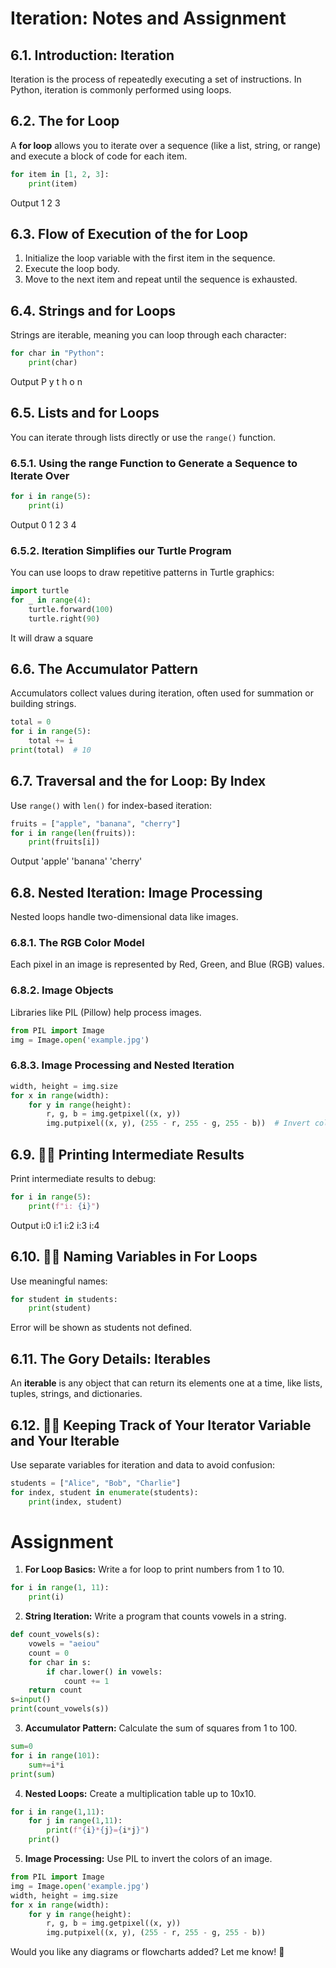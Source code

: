 # Iteration: Notes and Assignment

## 6.1. Introduction: Iteration

Iteration is the process of repeatedly executing a set of instructions. In Python, iteration is commonly performed using loops.

## 6.2. The for Loop

A **for loop** allows you to iterate over a sequence (like a list, string, or range) and execute a block of code for each item.

```python
for item in [1, 2, 3]:
    print(item)
```
Output
1
2
3

## 6.3. Flow of Execution of the for Loop

1. Initialize the loop variable with the first item in the sequence.
2. Execute the loop body.
3. Move to the next item and repeat until the sequence is exhausted.

## 6.4. Strings and for Loops

Strings are iterable, meaning you can loop through each character:

```python
for char in "Python":
    print(char)
```
Output
P
y
t
h
o
n

## 6.5. Lists and for Loops

You can iterate through lists directly or use the `range()` function.

### 6.5.1. Using the range Function to Generate a Sequence to Iterate Over

```python
for i in range(5):
    print(i)
```
Output
0
1
2
3
4

### 6.5.2. Iteration Simplifies our Turtle Program

You can use loops to draw repetitive patterns in Turtle graphics:

```python
import turtle
for _ in range(4):
    turtle.forward(100)
    turtle.right(90)
```
It will draw a square

## 6.6. The Accumulator Pattern

Accumulators collect values during iteration, often used for summation or building strings.

```python
total = 0
for i in range(5):
    total += i
print(total)  # 10
```

## 6.7. Traversal and the for Loop: By Index

Use `range()` with `len()` for index-based iteration:

```python
fruits = ["apple", "banana", "cherry"]
for i in range(len(fruits)):
    print(fruits[i])
```
Output
'apple'
'banana'
'cherry'

## 6.8. Nested Iteration: Image Processing

Nested loops handle two-dimensional data like images.

### 6.8.1. The RGB Color Model

Each pixel in an image is represented by Red, Green, and Blue (RGB) values.

### 6.8.2. Image Objects

Libraries like PIL (Pillow) help process images.

```python
from PIL import Image
img = Image.open('example.jpg')
```

### 6.8.3. Image Processing and Nested Iteration

```python
width, height = img.size
for x in range(width):
    for y in range(height):
        r, g, b = img.getpixel((x, y))
        img.putpixel((x, y), (255 - r, 255 - g, 255 - b))  # Invert colors
```

## 6.9. 👩‍💻 Printing Intermediate Results

Print intermediate results to debug:

```python
for i in range(5):
    print(f"i: {i}")
```
Output
i:0
i:1
i:2
i:3
i:4

## 6.10. 👩‍💻 Naming Variables in For Loops

Use meaningful names:

```python
for student in students:
    print(student)
```
Error will be shown as students not defined.

## 6.11. The Gory Details: Iterables

An **iterable** is any object that can return its elements one at a time, like lists, tuples, strings, and dictionaries.

## 6.12. 👩‍💻 Keeping Track of Your Iterator Variable and Your Iterable

Use separate variables for iteration and data to avoid confusion:

```python
students = ["Alice", "Bob", "Charlie"]
for index, student in enumerate(students):
    print(index, student)
```

# Assignment

1. **For Loop Basics:** Write a for loop to print numbers from 1 to 10.

```python
for i in range(1, 11):
    print(i)
```

2. **String Iteration:** Write a program that counts vowels in a string.

```python
def count_vowels(s):
    vowels = "aeiou"
    count = 0
    for char in s:
        if char.lower() in vowels:
            count += 1
    return count
s=input()
print(count_vowels(s))
```
3. **Accumulator Pattern:** Calculate the sum of squares from 1 to 100.
```python
sum=0
for i in range(101):
    sum+=i*i
print(sum)
```
4. **Nested Loops:** Create a multiplication table up to 10x10.
```python
for i in range(1,11):
    for j in range(1,11):
        print(f"{i}*{j}={i*j}")
    print()
```
5. **Image Processing:** Use PIL to invert the colors of an image.
```python
from PIL import Image
img = Image.open('example.jpg')
width, height = img.size
for x in range(width):
    for y in range(height):
        r, g, b = img.getpixel((x, y))
        img.putpixel((x, y), (255 - r, 255 - g, 255 - b))

```
Would you like any diagrams or flowcharts added? Let me know! 🚀
